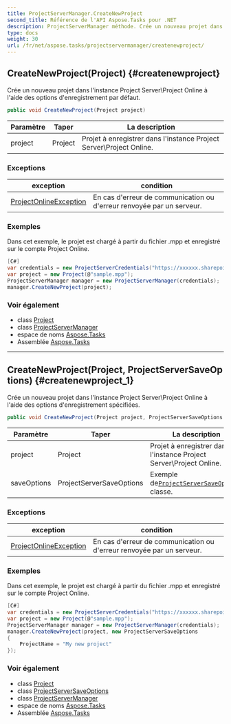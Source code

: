 ```yaml
---
title: ProjectServerManager.CreateNewProject
second_title: Référence de l'API Aspose.Tasks pour .NET
description: ProjectServerManager méthode. Crée un nouveau projet dans linstance Project ServerProject Online à laide des options denregistrement par défaut.
type: docs
weight: 30
url: /fr/net/aspose.tasks/projectservermanager/createnewproject/
---
```

## CreateNewProject(Project) {#createnewproject}

Crée un nouveau projet dans l'instance Project Server\Project Online à l'aide des options d'enregistrement par défaut.

```csharp
public void CreateNewProject(Project project)
```

| Paramètre | Taper | La description |
| --- | --- | --- |
| project | Project | Projet à enregistrer dans l'instance Project Server\Project Online. |

### Exceptions

| exception | condition |
| --- | --- |
| [ProjectOnlineException](../../projectonlineexception/) | En cas d'erreur de communication ou d'erreur renvoyée par un serveur. |

### Exemples

Dans cet exemple, le projet est chargé à partir du fichier .mpp et enregistré sur le compte Project Online.

```csharp
[C#]
var credentials = new ProjectServerCredentials("https://xxxxxx.sharepoint.com", "yyyyy@xxxxxxx.onmicrosoft.com", "mot de passe");
var project = new Project(@"sample.mpp");
ProjectServerManager manager = new ProjectServerManager(credentials);
manager.CreateNewProject(project);
```

### Voir également

* class [Project](../../project/)
* class [ProjectServerManager](../)
* espace de noms [Aspose.Tasks](../../projectservermanager/)
* Assemblée [Aspose.Tasks](../../../)

---

## CreateNewProject(Project, ProjectServerSaveOptions) {#createnewproject_1}

Crée un nouveau projet dans l'instance Project Server\Project Online à l'aide des options d'enregistrement spécifiées.

```csharp
public void CreateNewProject(Project project, ProjectServerSaveOptions saveOptions)
```

| Paramètre | Taper | La description |
| --- | --- | --- |
| project | Project | Projet à enregistrer dans l'instance Project Server\Project Online. |
| saveOptions | ProjectServerSaveOptions | Exemple de[`ProjectServerSaveOptions`](../../projectserversaveoptions/) classe. |

### Exceptions

| exception | condition |
| --- | --- |
| [ProjectOnlineException](../../projectonlineexception/) | En cas d'erreur de communication ou d'erreur renvoyée par un serveur. |

### Exemples

Dans cet exemple, le projet est chargé à partir du fichier .mpp et enregistré sur le compte Project Online.

```csharp
[C#]
var credentials = new ProjectServerCredentials("https://xxxxxx.sharepoint.com", "yyyyy@xxxxxxx.onmicrosoft.com", "mot de passe");
var project = new Project(@"sample.mpp");
ProjectServerManager manager = new ProjectServerManager(credentials);
manager.CreateNewProject(project, new ProjectServerSaveOptions
{
    ProjectName = "My new project"
});
```

### Voir également

* class [Project](../../project/)
* class [ProjectServerSaveOptions](../../projectserversaveoptions/)
* class [ProjectServerManager](../)
* espace de noms [Aspose.Tasks](../../projectservermanager/)
* Assemblée [Aspose.Tasks](../../../)


